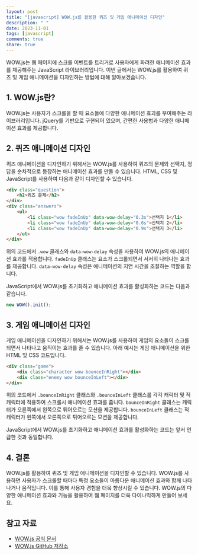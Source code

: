 ```yaml
---
layout: post
title: "[javascript] WOW.js를 활용한 퀴즈 및 게임 애니메이션 디자인"
description: " "
date: 2023-11-01
tags: [javascript]
comments: true
share: true
---
```


WOW.js는 웹 페이지에 스크롤 이벤트를 트리거로 사용자에게 화려한 애니메이션 효과를 제공해주는 JavaScript 라이브러리입니다. 이번 글에서는 WOW.js를 활용하여 퀴즈 및 게임 애니메이션을 디자인하는 방법에 대해 알아보겠습니다.

## 1. WOW.js란?

WOW.js는 사용자가 스크롤을 할 때 요소들에 다양한 애니메이션 효과를 부여해주는 라이브러리입니다. jQuery를 기반으로 구현되어 있으며, 간편한 사용법과 다양한 애니메이션 효과를 제공합니다.

## 2. 퀴즈 애니메이션 디자인

퀴즈 애니메이션을 디자인하기 위해서는 WOW.js를 사용하여 퀴즈의 문제와 선택지, 정답을 순차적으로 등장하는 애니메이션 효과를 만들 수 있습니다. HTML, CSS 및 JavaScript를 사용하여 다음과 같이 디자인할 수 있습니다.

```html
<div class="question">
    <h2>퀴즈 문제</h2>
</div>
<div class="answers">
    <ul>
        <li class="wow fadeInUp" data-wow-delay="0.3s">선택지 1</li>
        <li class="wow fadeInUp" data-wow-delay="0.6s">선택지 2</li>
        <li class="wow fadeInUp" data-wow-delay="0.9s">선택지 3</li>
    </ul>
</div>
```

위의 코드에서 `.wow` 클래스와 `data-wow-delay` 속성을 사용하여 WOW.js의 애니메이션 효과를 적용합니다. `fadeInUp` 클래스는 요소가 스크롤되면서 서서히 나타나는 효과를 제공합니다. `data-wow-delay` 속성은 애니메이션의 지연 시간을 조절하는 역할을 합니다.

JavaScript에서 WOW.js를 초기화하고 애니메이션 효과를 활성화하는 코드는 다음과 같습니다.

```javascript
new WOW().init();
```

## 3. 게임 애니메이션 디자인

게임 애니메이션을 디자인하기 위해서는 WOW.js를 사용하여 게임의 요소들이 스크롤되면서 나타나고 움직이는 효과를 줄 수 있습니다. 아래 예시는 게임 애니메이션을 위한 HTML 및 CSS 코드입니다.

```html
<div class="game">
    <div class="character wow bounceInRight"></div>
    <div class="enemy wow bounceInLeft"></div>
</div>
```

위의 코드에서 `.bounceInRight` 클래스와 `.bounceInLeft` 클래스를 각각 캐릭터 및 적 캐릭터에 적용하여 스크롤시 애니메이션 효과를 줍니다. `bounceInRight` 클래스는 캐릭터가 오른쪽에서 왼쪽으로 튀어오르는 모션을 제공합니다. `bounceInLeft` 클래스는 적 캐릭터가 왼쪽에서 오른쪽으로 튀어오르는 모션을 제공합니다.

JavaScript에서 WOW.js를 초기화하고 애니메이션 효과를 활성화하는 코드는 앞서 언급한 것과 동일합니다.

## 4. 결론

WOW.js를 활용하여 퀴즈 및 게임 애니메이션을 디자인할 수 있습니다. WOW.js를 사용하면 사용자가 스크롤할 때마다 특정 요소들이 아름다운 애니메이션 효과와 함께 나타나거나 움직입니다. 이를 통해 사용자 경험을 더욱 향상시킬 수 있습니다. WOW.js의 다양한 애니메이션 효과와 기능을 활용하여 웹 페이지를 더욱 다이나믹하게 만들어 보세요. 

## 참고 자료

- [WOW.js 공식 문서](https://wowjs.uk/)
- [WOW.js GitHub 저장소](https://github.com/matthieua/WOW)